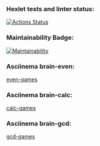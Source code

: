 ### Hexlet tests and linter status:

[![Actions Status](https://github.com/Max-climber/frontend-project-44/actions/workflows/hexlet-check.yml/badge.svg)](https://github.com/Max-climber/frontend-project-44/actions)

### Maintainability Badge:

[![Maintainability](https://api.codeclimate.com/v1/badges/d39ea6196564905f6436/maintainability)](https://codeclimate.com/github/Max-climber/frontend-project-44/maintainability)

### Asciinema brain-even:

[even-games](https://asciinema.org/a/aivzcsGUra5qde0JimPMeq5we)

### Asciinema brain-calc:

[calc-games](https://asciinema.org/a/vtRwS0hB2M0tj9UPqTb1F9Cne)

### Asciinema brain-gcd:

[gcd-games](https://asciinema.org/a/UdVJtyxzvHUuKZsZPcL5ureVM)
